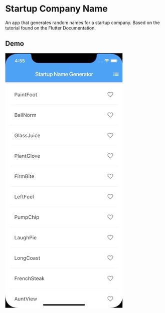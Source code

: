 # Startup Company Name

An app that generates random names for a startup company.
Based on the tutorial found on the Flutter Documentation.

## Demo

![](startup.gif)
